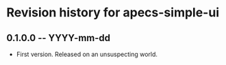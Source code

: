 # Revision history for apecs-simple-ui

## 0.1.0.0 -- YYYY-mm-dd

* First version. Released on an unsuspecting world.
